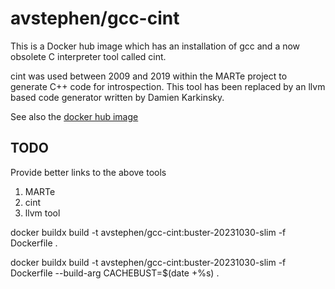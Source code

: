 # avstephen/gcc-cint

This is a Docker hub image which has an installation of gcc and a  now obsolete C interpreter tool called cint.

cint was used between 2009 and 2019 within the MARTe project to generate C++ code for introspection.   This tool has been
replaced by an llvm based code generator written by Damien Karkinsky.

See also the [docker hub image](http://hub.docker.com/avstephen/gcc-cint "Docker hub avstephen/gcc-cint")

## TODO

Provide better links to the above tools

1. MARTe
1. cint
1. llvm tool

docker buildx build -t avstephen/gcc-cint:buster-20231030-slim -f Dockerfile .

docker buildx build -t avstephen/gcc-cint:buster-20231030-slim -f Dockerfile --build-arg CACHEBUST=$(date +%s) .
